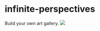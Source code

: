 # infinite-perspectives

Build your own art gallery.
<img src="/static/images/dev.architecture.png" />
